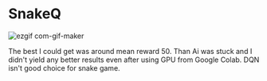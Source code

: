 # SnakeQ

![ezgif com-gif-maker](https://user-images.githubusercontent.com/57571014/95001085-f494fb80-05c6-11eb-97db-584c31f0870a.gif)

The best I could get was around mean reward 50. Than Ai was stuck and I didn't yield any better results even after using GPU from Google Colab. DQN isn't good choice for snake game.
